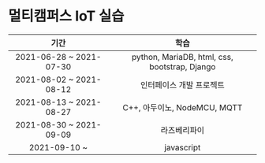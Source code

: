 # 멀티캠퍼스 IoT 실습

|기간|학습|
|:-:|:-:|
|2021-06-28 ~ 2021-07-30|python, MariaDB, html, css, bootstrap, Django|
|2021-08-02 ~ 2021-08-12|인터페이스 개발 프로젝트|
|2021-08-13 ~ 2021-08-27|C++, 아두이노, NodeMCU, MQTT|
|2021-08-30 ~ 2021-09-09|라즈베리파이|
|2021-09-10 ~ |javascript|
